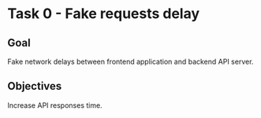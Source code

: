 # Task 0 - Fake requests delay

## Goal

Fake network delays between frontend application and backend API server.

## Objectives

Increase API responses time.
